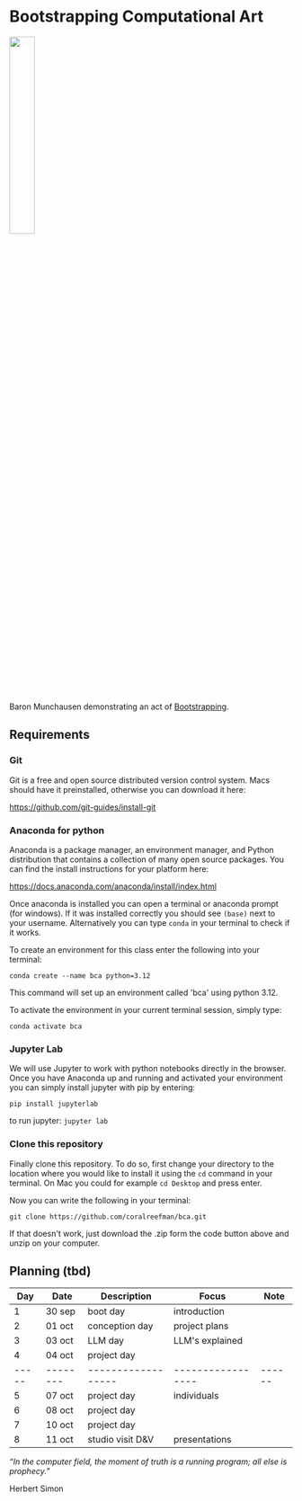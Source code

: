 # Bootstrapping Computational Art

<img src="https://external-content.duckduckgo.com/iu/?u=https%3A%2F%2Fimg.huffingtonpost.com%2Fasset%2F5b6b3e792000009f00379402.jpeg%3Fops%3Dscalefit_720_noupscale&f=1&nofb=1" width=30%>

Baron Munchausen demonstrating an act of [Bootstrapping](https://www.huffpost.com/entry/pull-yourself-up-by-your-bootstraps-nonsense_n_5b1ed024e4b0bbb7a0e037d4).

## Requirements

### Git

Git is a free and open source distributed version control system.
Macs should have it preinstalled, otherwise you can download it here:

https://github.com/git-guides/install-git

### Anaconda for python

Anaconda is a package manager, an environment manager, and Python distribution that contains a collection of many open source packages.
You can find the install instructions for your platform here:

https://docs.anaconda.com/anaconda/install/index.html

Once anaconda is installed you can open a terminal or anaconda prompt (for windows). If it was installed correctly you should see `(base)` next to your username. Alternatively you can type `conda` in your terminal to check if it works.

To create an environment for this class enter the following into your terminal:

`conda create --name bca python=3.12`  

This command will set up an environment called 'bca' using python 3.12.

To activate the environment in your current terminal session, simply type:

`conda activate bca`

### Jupyter Lab

We will use Jupyter to work with python notebooks directly in the browser.
Once you have Anaconda up and running and activated your environment you can simply install jupyter with pip by entering:

`pip install jupyterlab`

to run jupyter:
`jupyter lab`

### Clone this repository

Finally clone this repository. To do so, first change your directory to the location where you would like to install it using the `cd` command in your terminal. On Mac you could for example `cd Desktop` and press enter.

Now you can write the following in your terminal:  

`git clone https://github.com/coralreefman/bca.git`  

If that doesn't work, just download the .zip form the code button above and unzip on your computer.

## Planning (tbd)

| Day | Date   | Description      | Focus           | Note |
|-----|--------|------------------|-----------------|------|
| 1   | 30 sep | boot day         | introduction    |      |
| 2   | 01 oct | conception day   | project plans   |      |
| 3   | 03 oct | LLM day          | LLM's explained |      |
| 4   | 04 oct | project day      |                 |      |
|-----|--------|------------------|-----------------|------|
| 5   | 07 oct | project day      | individuals     |      |
| 6   | 08 oct | project day      |                 |      |
| 7   | 10 oct | project day      |                 |      |
| 8   | 11 oct | studio visit D&V | presentations   |      |

_“In the computer field, the moment of truth is a_
_running program; all else is prophecy.”_

Herbert Simon
